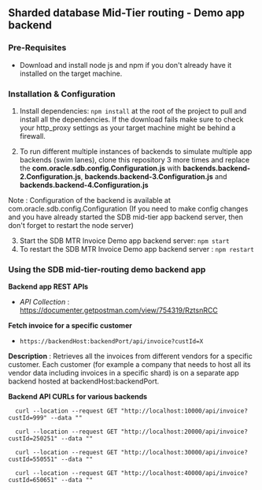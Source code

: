 ## Sharded database Mid-Tier routing - Demo app backend 

### Pre-Requisites

- Download and install node js and npm if you don't already have it installed on the target machine.

### Installation & Configuration

1.  Install dependencies: `npm install` at the root of the project to pull and install all the dependencies. If the download fails make sure to check your http_proxy settings as your target machine might be behind a firewall.

2. To run different multiple instances of backends to simulate multiple app backends (swim lanes),  clone this repository 3 more times and replace the **com.oracle.sdb.config.Configuration.js** with **backends.backend-2.Configuration.js**,  **backends.backend-3.Configuration.js** and **backends.backend-4.Configuration.js**

Note :  Configuration of the backend is available at com.oracle.sdb.config.Configuration  (If you need to make config changes and you have already started the SDB mid-tier app backend server, then don't forget to restart the node server)

3. Start the SDB MTR Invoice Demo app backend server: `npm start`
4. To restart the SDB MTR Invoice Demo app backend server : `npm restart`

### Using the SDB mid-tier-routing demo backend app 

**Backend app REST APIs** 

-  _API Collection_ : https://documenter.getpostman.com/view/754319/RztsnRCC

**Fetch invoice for a specific customer**   

-  `https://backendHost:backendPort/api/invoice?custId=X`  

**Description** : Retrieves all the invoices from different vendors for a specific customer. Each customer (for example a company that needs to host all its vendor data including invoices in a specific shard) is on a separate app backend hosted at backendHost:backendPort. 

**Backend API CURLs for various backends** 

      curl --location --request GET "http://localhost:10000/api/invoice?custId=999" --data ""
      
      curl --location --request GET "http://localhost:20000/api/invoice?custId=250251" --data ""

      curl --location --request GET "http://localhost:30000/api/invoice?custId=550551" --data ""

      curl --location --request GET "http://localhost:40000/api/invoice?custId=650651" --data ""
